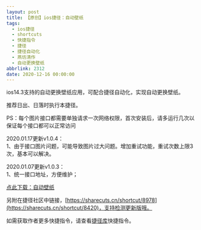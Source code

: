 ```yaml
---
layout: post
title: 【原创】ios捷径：自动壁纸
tags:
  - ios捷径
  - shortcuts
  - 快捷指令
  - 捷径
  - 捷径自动化
  - 燕坊清作
  - 自动更换壁纸
abbrlink: 2312
date: 2020-12-16 00:00:00
---
```


<!-- wp:paragraph -->

ios14.3支持的自动更换壁纸应用，可配合捷径自动化，实现自动更换壁纸。

<!-- /wp:paragraph -->

<!-- wp:paragraph -->

推荐日出、日落时执行本捷径。

<!-- /wp:paragraph -->

<!-- wp:paragraph -->

PS：每个图片接口都需要单独请求一次网络权限，首次安装后，请多运行几次以保证每个接口都可以正常访问

<!-- /wp:paragraph -->

<!-- wp:paragraph -->

2020.01.17更新v1.0.4：  
1、由于接口图片问题，可能导致图片过大问题。增加重试功能，重试次数上限3次，基本可以解决。

<!-- /wp:paragraph -->

<!-- wp:paragraph -->

2020.01.07更新v1.0.3：  
1、统一接口地址，方便维护；

<!-- /wp:paragraph -->

<!-- wp:paragraph -->

[点此下载：自动壁纸](https://www.icloud.com/shortcuts/023077b6d8c946eca3f66328befcb05c)

<!-- /wp:paragraph -->

<!-- wp:paragraph -->

另附在捷径社区中链接，[https://sharecuts.cn/shortcut/8978](https://sharecuts.cn/shortcut/8420)，支持检测更新版哦。

<!-- /wp:paragraph -->

<!-- wp:paragraph -->

如需获取作者更多快捷指令，请查看[捷径库](https://www.bmqy.net/2342.html)快捷指令。

<!-- /wp:paragraph -->